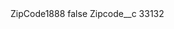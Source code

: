 <?xml version="1.0" encoding="UTF-8"?>
<CustomMetadata xmlns="http://soap.sforce.com/2006/04/metadata" xmlns:xsi="http://www.w3.org/2001/XMLSchema-instance" xmlns:xsd="http://www.w3.org/2001/XMLSchema">
    <label>ZipCode1888</label>
    <protected>false</protected>
    <values>
        <field>Zipcode__c</field>
        <value xsi:type="xsd:string">33132</value>
    </values>
</CustomMetadata>

